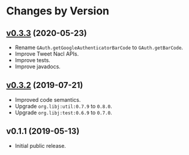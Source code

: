 # Changes by Version

## [v0.3.3](https://github.com/openjax/security/compare/7ed32a5b39248ed4e9eae7226af63c39e9ed10ca..HEAD) (2020-05-23)
* Rename `GAuth.getGoogleAuthenticatorBarCode` to `GAuth.getBarCode`.
* Improve Tweet Nacl APIs.
* Improve tests.
* Improve javadocs.

## [v0.3.2](https://github.com/openjax/security/compare/2e53f3bc7ca836c944d0e8e4e97d1afe83219054..7ed32a5b39248ed4e9eae7226af63c39e9ed10ca) (2019-07-21)
* Improved code semantics.
* Upgrade `org.libj:util:0.7.9` to `0.8.0`.
* Upgrade `org.libj:test:0.6.9` to `0.7.0`.

## v0.1.1 (2019-05-13)
* Initial public release.